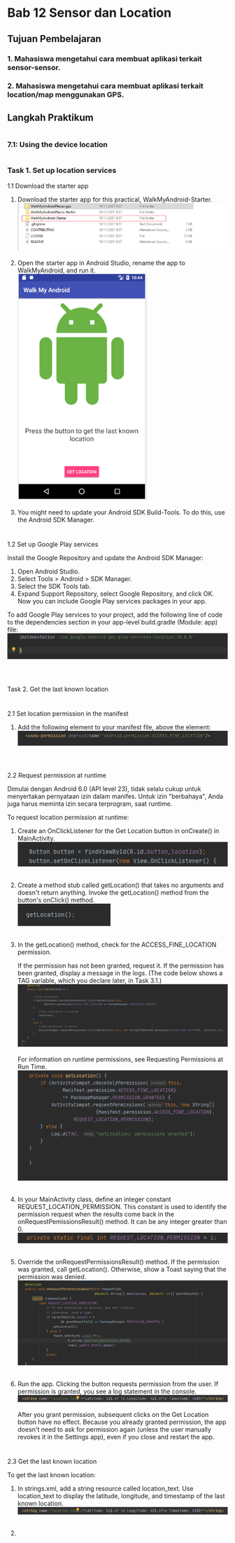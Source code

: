 # Bab 12 Sensor dan Location

## Tujuan Pembelajaran

### 1.  Mahasiswa mengetahui cara membuat aplikasi terkait sensor-sensor.
### 2.  Mahasiswa mengetahui cara membuat aplikasi terkait location/map menggunakan GPS. 

## Langkah Praktikum

#

### 7.1: Using the device location
#

### Task 1. Set up location services

1.1 Download the starter app
1. Download the starter app for this practical, WalkMyAndroid-Starter.<br>
<img src="img2/langkah1.png"><br><br>
2. Open the starter app in Android Studio, rename the app to WalkMyAndroid, and run it.<br>
<img src="img2/langkah2.png"><br><br>
3. You might need to update your Android SDK Build-Tools. To do this, use the Android SDK Manager.

#

1.2 Set up Google Play services

Install the Google Repository and update the Android SDK Manager:
1. Open Android Studio.
2. Select Tools > Android > SDK Manager.
3. Select the SDK Tools tab.
4. Expand Support Repository, select Google Repository, and click OK.<br>
Now you can include Google Play services packages in your app.

To add Google Play services to your project, add the following line of code to the dependencies section in your app-level build.gradle (Module: app) file:<br>
<img src="img2/langkah3.png"><br><br>

#
Task 2. Get the last known location
#

2.1 Set location permission in the manifest

1. Add the following element to your manifest file, above the <application> element:<br>
<img src="img2/langkah4.png"><br><br>

#
2.2 Request permission at runtime

Dimulai dengan Android 6.0 (API level 23), tidak selalu cukup untuk menyertakan pernyataan izin dalam manifes. Untuk izin "berbahaya", Anda juga harus meminta izin secara terprogram, saat runtime.

To request location permission at runtime:

1. Create an OnClickListener for the Get Location button in onCreate() in MainActivity.<br>
<img src="img2/langkah5.png"><br><br>

2. Create a method stub called getLocation() that takes no arguments and doesn't return anything. Invoke the getLocation() method from the button's onClick() method.<br>
<img src="img2/langkah6.png"><br><br>

3. In the getLocation() method, check for the ACCESS_FINE_LOCATION permission.

    If the permission has not been granted, request it.
    If the permission has been granted, display a message in the logs. (The code below shows a TAG variable, which you declare later, in Task 3.1.)<br>
<img src="img2/langkah7.png"><br><br>
For information on runtime permissions, see Requesting Permissions at Run Time.<br>
<img src="img2/langkah8.png"><br><br>

4. In your MainActivity class, define an integer constant REQUEST_LOCATION_PERMISSION. This constant is used to identify the permission request when the results come back in the onRequestPemissionsResult() method. It can be any integer greater than 0.<br>
<img src="img2/langkah9.png"><br><br>

5. Override the onRequestPermissionsResult() method. If the permission was granted, call getLocation(). Otherwise, show a Toast saying that the permission was denied.<br>
<img src="img2/langkah10.png"><br><br>

6. Run the app. Clicking the button requests permission from the user. If permission is granted, you see a log statement in the console.<br>
<img src="img2/langkah11.png"><br><br>
After you grant permission, subsequent clicks on the Get Location button have no effect. Because you already granted permission, the app doesn't need to ask for permission again (unless the user manually revokes it in the Settings app), even if you close and restart the app.

#
2.3 Get the last known location

To get the last known location:

1. In strings.xml, add a string resource called location_text. Use location_text to display the latitude, longitude, and timestamp of the last known location.<br>
<img src="img2/langkah11.png"><br><br>

2. 